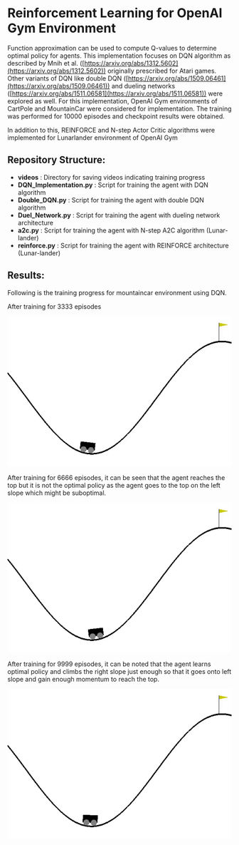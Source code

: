 
# Reinforcement Learning for OpenAI Gym Environment

Function approximation can be used to compute Q-values to determine optimal policy for agents. This implementation focuses on DQN algorithm as described by Mnih et al. ([https://arxiv.org/abs/1312.5602](https://arxiv.org/abs/1312.5602)) originally prescribed for Atari games. Other variants of DQN like double DQN ([https://arxiv.org/abs/1509.06461](https://arxiv.org/abs/1509.06461)) and dueling networks ([https://arxiv.org/abs/1511.06581](https://arxiv.org/abs/1511.06581)) were explored as well.
For this implementation, OpenAI Gym environments of CartPole and MountainCar were considered for implementation. The training was performed for 10000 episodes and checkpoint results were obtained.

In addition to this, REINFORCE and N-step Actor Critic algorithms were implemented for Lunarlander environment of OpenAI Gym

## Repository Structure:
- **videos** : Directory for saving videos indicating training progress
- **DQN_Implementation.py** : Script for training the agent with DQN algorithm
- **Double_DQN.py** : Script for training the agent with double DQN algorithm
- **Duel_Network.py** : Script for training the agent with dueling network architecture
- **a2c.py** : Script for training the agent with N-step A2C algorithm (Lunar-lander)
- **reinforce.py** : Script for training the agent with REINFORCE architecture (Lunar-lander)

## Results:
Following is the training progress for mountaincar environment using DQN.

After training for 3333 episodes

![](https://github.com/kshitij-ingale/Reinforcement-Learning/blob/master/Videos/Mountain%20Car/1.gif)

After training for 6666 episodes, it can be seen that the agent reaches the top but it is not the optimal policy as the agent goes to the top on the left slope which might be suboptimal.

![](https://github.com/kshitij-ingale/Reinforcement-Learning/blob/master/Videos/Mountain%20Car/2.gif)

After training for 9999 episodes, it can be noted that the agent learns optimal policy and climbs the right slope just enough so that it goes onto left slope and gain enough momentum to reach the top.

![](https://github.com/kshitij-ingale/Reinforcement-Learning/blob/master/Videos/Mountain%20Car/3.gif)
